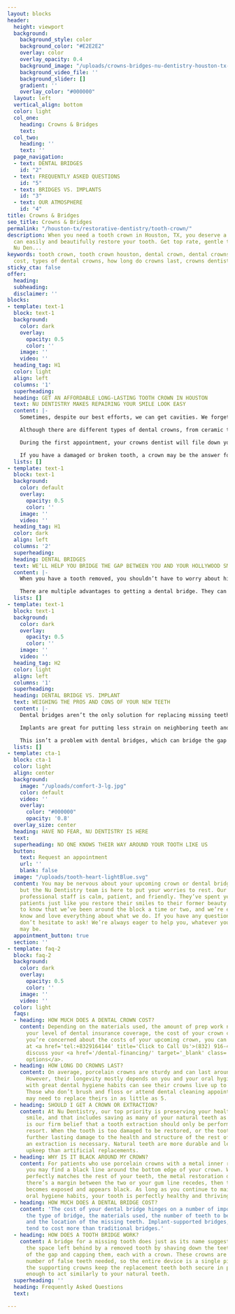 ```yaml
---
layout: blocks
header:
  height: viewport
  background:
    background_style: color
    background_color: "#E2E2E2"
    overlay: color
    overlay_opacity: 0.4
    background_image: "/uploads/crowns-bridges-nu-dentistry-houston-tx-hero.jpg"
    background_video_file: ''
    background_slider: []
    gradient: ''
    overlay_color: "#000000"
  layout: left
  vertical_align: bottom
  color: light
  col_one:
    heading: Crowns & Bridges
    text: 
  col_two:
    heading: ''
    text: ''
  page_navigation:
  - text: DENTAL BRIDGES
    id: "2"
  - text: FREQUENTLY ASKED QUESTIONS
    id: "5"
  - text: BRIDGES VS. IMPLANTS
    id: "3"
  - text: OUR ATMOSPHERE
    id: "4"
title: Crowns & Bridges
seo_title: Crowns & Bridges
permalink: "/houston-tx/restorative-dentistry/tooth-crown/"
description: When you need a tooth crown in Houston, TX, you deserve a dentist who
  can easily and beautifully restore your tooth. Get top rate, gentle treatment at
  Nu Den...
keywords: tooth crown, tooth crown houston, dental crown, dental crowns, dental crown
  cost, types of dental crowns, how long do crowns last, crowns dentist, dental bri...
sticky_cta: false
offer:
  heading: 
  subheading: 
  disclaimer: ''
blocks:
- template: text-1
  block: text-1
  background:
    color: dark
    overlay:
      opacity: 0.5
      color: ''
    image: ''
    video: ''
  heading_tag: H1
  color: light
  align: left
  columns: '1'
  superheading: 
  heading: GET AN AFFORDABLE LONG-LASTING TOOTH CROWN IN HOUSTON
  text: NU DENTISTRY MAKES REPAIRING YOUR SMILE LOOK EASY
  content: |-
    Sometimes, despite our best efforts, we can get cavities. We forget to floss for a few days, or we snack on a few too many sweets between dental visits. Here at Nu Dentistry, we understand that sometimes the tooth decay can run a little too deep, and a <a href='/houston-tx/restorative-dentistry/cavity-fillings/' target='_blank' class='paragraph-link'>filling</a> isn’t enough to fix it anymore. When this is the case, we recommend you get a crown. Dental crowns are the most traditional way to protect or fix a broken or damaged tooth that’s beyond the help of a filling. Also called a cap, a crown covers the tooth’s surface and restores it to its natural shape and size.

    Although there are different types of dental crowns, from ceramic to metals like gold, porcelain crowns are the most common. With our dentists’ expert eye for detail, a porcelain crown blends in seamlessly with your natural teeth, and the metal restoration hidden underneath is extremely durable. With excellent dental care, your crown can last up to 25 to 30 years before it needs to be replaced. Dental crowns take two appointments to complete.

    During the first appointment, your crowns dentist will file down your tooth, removing any decay and damage before creating a mold of your tooth. This mold will be used to create a natural-looking crown that will perfectly fit your bite and tooth alignment. We’ll then set you up with a temporary crown to keep your tooth protected and sealed while your shiny, new crown is being made. Once your permanent crown is ready, the dentist will secure it to your tooth with a dental adhesive. We’ll make sure it fits correctly and that your bite feels just as natural as it ever was.

    If you have a damaged or broken tooth, a crown may be the answer for you. Give us a call today so that we can help restore your smile!
  lists: []
- template: text-1
  block: text-1
  background:
    color: default
    overlay:
      opacity: 0.5
      color: ''
    image: ''
    video: ''
  heading_tag: H1
  color: dark
  align: left
  columns: '2'
  superheading: 
  heading: DENTAL BRIDGES
  text: WE’LL HELP YOU BRIDGE THE GAP BETWEEN YOU AND YOUR HOLLYWOOD SMILE!
  content: |-
    When you have a tooth removed, you shouldn’t have to worry about hiding your smile. At Nu Dentistry, we’re experts when it comes to bringing new life to your smile with a dental bridge for a missing tooth. Bridges are a simple way to fill the gap between two teeth and have it look natural. Similar to a crown, a bridge is prepared by shaving down the neighboring teeth surrounding the gap and topping them, each with a porcelain cap. What sets bridges apart, however, is what’s sandwiched between the two caps: an artificial tooth.

    There are multiple advantages to getting a dental bridge. They can maintain your facial structure by securing teeth that are drifting into the space left behind by a missing tooth. They can also stabilize your bite, helping to restore your speech and eating to normal. Bridges can also replace multiple missing teeth, making it a great alternative option for <a href='/houston-tx/restorative-dentistry/dentures/' target='_blank' class='paragraph-link'>partial dentures</a>. Are you interested in strengthening your teeth and restoring your smile with dental bridges? Call our office today at <a href='tel:+8329164144' title='Click to Call Us'>(832) 916-4144</a> to get started!
  lists: []
- template: text-1
  block: text-1
  background:
    color: dark
    overlay:
      opacity: 0.5
      color: ''
    image: ''
    video: ''
  heading_tag: H2
  color: light
  align: left
  columns: '1'
  superheading: 
  heading: DENTAL BRIDGE VS. IMPLANT
  text: WEIGHING THE PROS AND CONS OF YOUR NEW TEETH
  content: |-
    Dental bridges aren’t the only solution for replacing missing teeth. There’s also <a href='/houston-tx/restorative-dentistry/dental-implants/' target='_blank' class='paragraph-link'>dental implants</a>. What’s the difference and which one is better for your needs? Implants are a 3-part artificial tooth made of a metal post (or implant) screwed into the jawbone, a crown to act as the natural-looking tooth, and an abutment to attach the two. Implants don’t need any additional work done on neighboring teeth like a bridge does, but a bone graft may be required if the jaw isn’t strong enough to support the post.

    Implants are great for putting less strain on neighboring teeth and are easier to clean and maintain, but they’re much more costly than dental bridges. They’re also permanent, as they’ve been surgically implanted into the jaw and fused to the bone. Dental implants also take much longer to complete as the mouth needs more time to heal from such an intensive treatment. Another drawback of implants is that they can only replace one tooth at a time unless you’re planning to have what’s known as an All-on-4 implant procedure.

    This isn’t a problem with dental bridges, which can bridge the gap between as many as four or more extracted teeth at a time. To get the best of both worlds, our dentist may recommend you take a blended approach with implant-supported bridges. This option is especially popular for patients who’ve had multiple molars removed and don’t have an anchoring tooth on both ends to support a bridge. To speak with your dentist about which option is right for you, contact our office today at <a href='tel:+8329164144' title='Click to Call Us'>(832) 916-4144</a> today.
  lists: []
- template: cta-1
  block: cta-1
  color: light
  align: center
  background:
    image: "/uploads/comfort-3-lg.jpg"
    color: default
    video: ''
    overlay:
      color: "#000000"
      opacity: '0.8'
  overlay_size: center
  heading: HAVE NO FEAR, NU DENTISTRY IS HERE
  text: 
  superheading: NO ONE KNOWS THEIR WAY AROUND YOUR TOOTH LIKE US
  button:
    text: Request an appointment
    url: ''
    blank: false
  image: "/uploads/tooth-heart-lightBlue.svg"
  content: You may be nervous about your upcoming crown or dental bridge procedure,
    but the Nu Dentistry team is here to put your worries to rest. Our highly-experienced
    professional staff is calm, patient, and friendly. They’ve spent years helping
    patients just like you restore their smiles to their former beauty. We want you
    to know that we’ve been around the block a time or two, and we’re experts who
    know and love everything about what we do. If you have any questions or concerns,
    don’t hesitate to ask! We’re always eager to help you, whatever your dental needs
    may be.
  appointment_button: true
  section: ''
- template: faq-2
  block: faq-2
  background:
    color: dark
    overlay:
      opacity: 0.5
      color: ''
    image: ''
    video: ''
  color: light
  faqs:
  - heading: HOW MUCH DOES A DENTAL CROWN COST?
    content: Depending on the materials used, the amount of prep work needed, and
      your level of dental insurance coverage, the cost of your crown can vary. If
      you’re concerned about the costs of your upcoming crown, you can call our office
      at <a href='tel:+8329164144' title='Click to Call Us'>(832) 916-4144</a> to
      discuss your <a href='/dental-financing/' target='_blank' class='paragraph-link'>financial
      options</a>.
  - heading: HOW LONG DO CROWNS LAST?
    content: On average, porcelain crowns are sturdy and can last around 15 years.
      However, their longevity mostly depends on you and your oral hygiene. Patients
      with great dental hygiene habits can see their crowns live up to 25 to 30 years.
      Those who don’t brush and floss or attend dental cleaning appointments regularly
      may need to replace theirs in as little as 5.
  - heading: SHOULD I GET A CROWN OR EXTRACTION?
    content: At Nu Dentistry, our top priority is preserving your healthy, beautiful
      smile, and that includes saving as many of your natural teeth as we can. It
      is our firm belief that a tooth extraction should only be performed as a last
      resort. When the tooth is too damaged to be restored, or the tooth will cause
      further lasting damage to the health and structure of the rest of your mouth,
      an extraction is necessary. Natural teeth are more durable and less costly to
      upkeep than artificial replacements.
  - heading: WHY IS IT BLACK AROUND MY CROWN?
    content: For patients who use porcelain crowns with a metal inner restoration,
      you may find a black line around the bottom edge of your crown. While the porcelain
      perfectly matches the rest of your teeth, the metal restoration does not. If
      there’s a margin between the two or your gum line recedes, then the restoration
      becomes exposed and appears black. As long as you continue to maintain good
      oral hygiene habits, your tooth is perfectly healthy and thriving with its crown.
  - heading: HOW MUCH DOES A DENTAL BRIDGE COST?
    content: 'The cost of your dental bridge hinges on a number of important factors:
      the type of bridge, the materials used, the number of teeth to be replaced,
      and the location of the missing teeth. Implant-supported bridges, for example,
      tend to cost more than traditional bridges.'
  - heading: HOW DOES A TOOTH BRIDGE WORK?
    content: A bridge for a missing tooth does just as its name suggests. It bridges
      the space left behind by a removed tooth by shaving down the teeth on both ends
      of the gap and capping them, each with a crown. These crowns are joined to the
      number of false teeth needed, so the entire device is a single piece. Altogether,
      the supporting crowns keep the replacement teeth both secure in place and strong
      enough to act similarly to your natural teeth.
  superheading: ''
  heading: Frequently Asked Questions
  text: 

---
```


